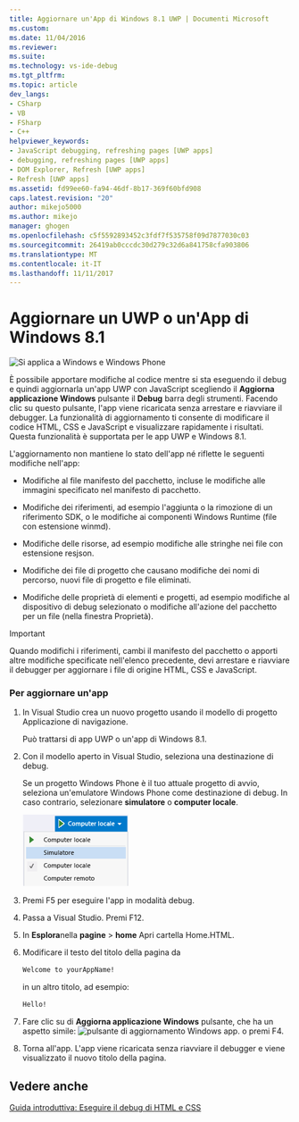 ```yaml
---
title: Aggiornare un'App di Windows 8.1 UWP | Documenti Microsoft
ms.custom: 
ms.date: 11/04/2016
ms.reviewer: 
ms.suite: 
ms.technology: vs-ide-debug
ms.tgt_pltfrm: 
ms.topic: article
dev_langs:
- CSharp
- VB
- FSharp
- C++
helpviewer_keywords:
- JavaScript debugging, refreshing pages [UWP apps]
- debugging, refreshing pages [UWP apps]
- DOM Explorer, Refresh [UWP apps]
- Refresh [UWP apps]
ms.assetid: fd99ee60-fa94-46df-8b17-369f60bfd908
caps.latest.revision: "20"
author: mikejo5000
ms.author: mikejo
manager: ghogen
ms.openlocfilehash: c5f5592893452c3fdf7f535758f09d7877030c03
ms.sourcegitcommit: 26419ab0cccdc30d279c32d6a841758cfa903806
ms.translationtype: MT
ms.contentlocale: it-IT
ms.lasthandoff: 11/11/2017
---
```

# <a name="refresh-a-uwp-or-windows-81-app"></a>Aggiornare un UWP o un'App di Windows 8.1
![Si applica a Windows e Windows Phone](../debugger/media/windows_and_phone_content.png "windows_and_phone_content")  
  
 È possibile apportare modifiche al codice mentre si sta eseguendo il debug e quindi aggiornarla un'app UWP con JavaScript scegliendo il **Aggiorna applicazione Windows** pulsante il **Debug** barra degli strumenti. Facendo clic su questo pulsante, l'app viene ricaricata senza arrestare e riavviare il debugger. La funzionalità di aggiornamento ti consente di modificare il codice HTML, CSS e JavaScript e visualizzare rapidamente i risultati. Questa funzionalità è supportata per le app UWP e Windows 8.1.  
  
 L'aggiornamento non mantiene lo stato dell'app né riflette le seguenti modifiche nell'app:  
  
-   Modifiche al file manifesto del pacchetto, incluse le modifiche alle immagini specificato nel manifesto di pacchetto.  
  
-   Modifiche dei riferimenti, ad esempio l'aggiunta o la rimozione di un riferimento SDK, o le modifiche ai componenti Windows Runtime (file con estensione winmd).  
  
-   Modifiche delle risorse, ad esempio modifiche alle stringhe nei file con estensione resjson.  
  
-   Modifiche dei file di progetto che causano modifiche dei nomi di percorso, nuovi file di progetto e file eliminati.  
  
-   Modifiche delle proprietà di elementi e progetti, ad esempio modifiche al dispositivo di debug selezionato o modifiche all'azione del pacchetto per un file (nella finestra Proprietà).  
  
> [!IMPORTANT]
>  Quando modifichi i riferimenti, cambi il manifesto del pacchetto o apporti altre modifiche specificate nell'elenco precedente, devi arrestare e riavviare il debugger per aggiornare i file di origine HTML, CSS e JavaScript.  
  
### <a name="to-refresh-an-app"></a>Per aggiornare un'app  
  
1.  In Visual Studio crea un nuovo progetto usando il modello di progetto Applicazione di navigazione.  
  
     Può trattarsi di app UWP o un'app di Windows 8.1.  
  
2.  Con il modello aperto in Visual Studio, seleziona una destinazione di debug.  
  
     Se un progetto Windows Phone è il tuo attuale progetto di avvio, seleziona un'emulatore Windows Phone come destinazione di debug. In caso contrario, selezionare **simulatore** o **computer locale**.  
  
     ![Elenco di destinazione di debug selezionare](../debugger/media/js_select_target.png "JS_Select_Target")  
  
3.  Premi F5 per eseguire l'app in modalità debug.  
  
4.  Passa a Visual Studio. Premi F12.  
  
5.  In **Esplora**nella **pagine** > **home** Apri cartella Home.HTML.  
  
6.  Modificare il testo del titolo della pagina da  
  
    ```html  
    Welcome to yourAppName!  
    ```  
  
     in un altro titolo, ad esempio:  
  
    ```html  
    Hello!  
    ```  
  
7.  Fare clic su di **Aggiorna applicazione Windows** pulsante, che ha un aspetto simile: ![pulsante di aggiornamento Windows app](../debugger/media/js_refresh.png "JS_Refresh"). o premi F4.  
  
8.  Torna all'app. L'app viene ricaricata senza riavviare il debugger e viene visualizzato il nuovo titolo della pagina.  
  
## <a name="see-also"></a>Vedere anche  
 [Guida introduttiva: Eseguire il debug di HTML e CSS](../debugger/quickstart-debug-html-and-css.md)